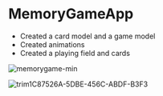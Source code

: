 # MemoryGameApp

- Сreated a card model and a game model
- Сreated animations
- Created a playing field and cards

![memorygame-min](https://user-images.githubusercontent.com/51968448/167389255-3515e2e4-7119-419b-be7e-14ddc87e8546.gif)

![trim1C87526A-5DBE-456C-ABDF-B3F3](https://user-images.githubusercontent.com/51968448/167411502-0b7095cf-8604-413e-a4db-6c25f98db8c8.gif)

